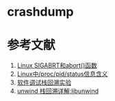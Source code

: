 # crashdump





# 参考文献

1. [Linux SIGABRT和abort()函数](https://blog.csdn.net/rikeyone/article/details/89226508)
2. [Linux中/proc/pid/status信息含义](https://blog.csdn.net/ibless/article/details/85123386)
3. [软件调试栈回溯实验 ](https://www.freesion.com/article/58751124296/)
4. [unwind 栈回溯详解:libunwind](https://www.freesion.com/article/20551507313/)

